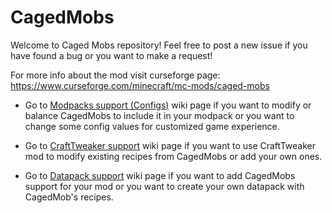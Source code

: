 # CagedMobs
Welcome to Caged Mobs repository!
Feel free to post a new issue if you have found a bug or you want to make a request!

For more info about the mod visit curseforge page: https://www.curseforge.com/minecraft/mc-mods/caged-mobs

- Go to [Modpacks support (Configs)](https://github.com/Corgam/CagedMobs/wiki/Modpacks-support-(Configs)) wiki page if you want to modify or balance CagedMobs to include it in your modpack or you want to change some config values for customized game experience.

- Go to [CraftTweaker support](https://github.com/Corgam/CagedMobs/wiki/CraftTweaker-support) wiki page if you want to use CraftTweaker mod to modify existing recipes from CagedMobs or add your own ones.

- Go to [Datapack support](https://github.com/Corgam/CagedMobs/wiki/Datapack-support) wiki page if you want to add CagedMobs support for your mod or you want to create your own datapack with CagedMob's recipes.
